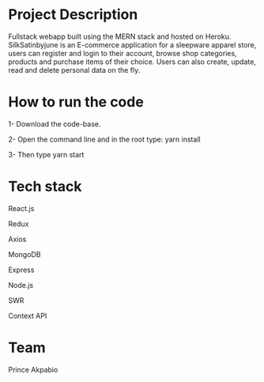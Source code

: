 # Project Description
Fullstack webapp built using the MERN stack and hosted on Heroku. SilkSatinbyjune is an E-commerce application for a sleepware apparel store, users can register and login to their account, browse shop categories, products and purchase items of their choice. Users can also create, update, read and delete personal data on the fly.

# How to run the code
1- Download the code-base.

2- Open the command line and in the root type: yarn install

3- Then type yarn start

# Tech stack
React.js

Redux

Axios

MongoDB

Express

Node.js

SWR

Context API

# Team
Prince Akpabio
